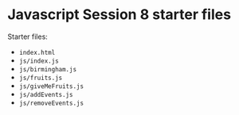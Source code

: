 # Javascript Session 8 starter files

Starter files:

- `index.html`
- `js/index.js`
- `js/birmingham.js`
- `js/fruits.js`
- `js/giveMeFruits.js`
- `js/addEvents.js`
- `js/removeEvents.js`
